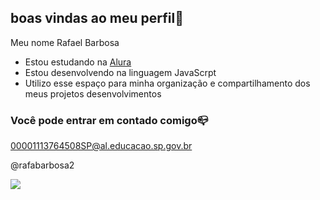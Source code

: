 ## boas vindas ao meu perfil🤍

Meu nome Rafael Barbosa

- Estou estudando na [Alura](https://www.alura.com.br)
- Estou desenvolvendo na linguagem JavaScrpt
- Utilizo esse espaço para minha organização e compartilhamento dos meus projetos desenvolvimentos

 ### Você  pode entrar em contado comigo📪

 00001113764508SP@al.educacao.sp.gov.br

 @rafabarbosa2

![](https://media1.tenor.com/m/PmiyRvlKawMAAAAC/gloria-groove-sorria.gif)

